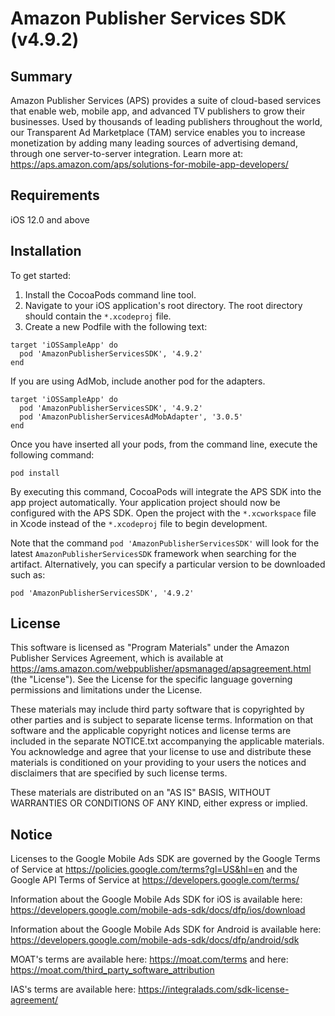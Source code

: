 # Amazon Publisher Services SDK (v4.9.2)

## Summary

Amazon Publisher Services (APS) provides a suite of cloud-based services that enable web, mobile app, and advanced TV publishers to grow their businesses. Used by thousands of leading publishers throughout the world, our Transparent Ad Marketplace (TAM) service enables you to increase monetization by adding many leading sources of advertising demand, through one server-to-server integration. Learn more at: https://aps.amazon.com/aps/solutions-for-mobile-app-developers/

## Requirements

iOS 12.0 and above

## Installation

To get started:

1. Install the CocoaPods command line tool.
2. Navigate to your iOS application's root directory. The root directory should contain the `*.xcodeproj` file.
3. Create a new Podfile with the following text:

```
target 'iOSSampleApp' do
  pod 'AmazonPublisherServicesSDK', '4.9.2'
end
```

If you are using AdMob, include another pod for the adapters.

```
target 'iOSSampleApp' do
  pod 'AmazonPublisherServicesSDK', '4.9.2'
  pod 'AmazonPublisherServicesAdMobAdapter', '3.0.5'
end
```

Once you have inserted all your pods, from the command line, execute the following command:

```
pod install
```

By executing this command, CocoaPods will integrate the APS SDK into the app project automatically.
Your application project should now be configured with the APS SDK. Open the project with the `*.xcworkspace` file in Xcode instead of the `*.xcodeproj` file to begin development.

Note that the command `pod 'AmazonPublisherServicesSDK'` will look for the latest `AmazonPublisherServicesSDK` framework when searching for the artifact. Alternatively, you can specify a particular version to be downloaded such as:

```
pod 'AmazonPublisherServicesSDK', '4.9.2'
```

## License
This software is licensed as "Program Materials" under the Amazon Publisher Services Agreement, which is available at https://ams.amazon.com/webpublisher/apsmanaged/apsagreement.html (the "License"). See the License for the specific language governing permissions and limitations under the License.

These materials may include third party software that is copyrighted by other parties and is subject to separate license terms. Information on that software and the applicable copyright notices and license terms are included in the separate NOTICE.txt accompanying the applicable materials. You acknowledge and agree that your license to use and distribute these materials is conditioned on your providing to your users the notices and disclaimers that are specified by such license terms.

These materials are distributed on an "AS IS" BASIS, WITHOUT WARRANTIES OR CONDITIONS OF ANY KIND, either express or implied.

## Notice
Licenses to the Google Mobile Ads SDK are governed by the Google Terms of Service at https://policies.google.com/terms?gl=US&hl=en and the Google API Terms of Service at https://developers.google.com/terms/

Information about the Google Mobile Ads SDK for iOS is available here: https://developers.google.com/mobile-ads-sdk/docs/dfp/ios/download

Information about the Google Mobile Ads SDK for Android is available here: https://developers.google.com/mobile-ads-sdk/docs/dfp/android/sdk

MOAT's terms are available here: https://moat.com/terms and here: https://moat.com/third_party_software_attribution

IAS's terms are available here: https://integralads.com/sdk-license-agreement/
